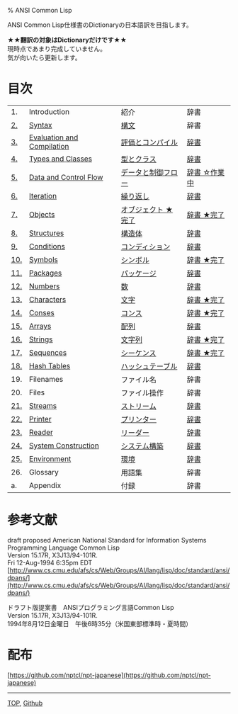 % ANSI Common Lisp

ANSI Common Lisp仕様書のDictionaryの日本語訳を目指します。

**★★翻訳の対象はDictionaryだけです★★**  
現時点であまり完成していません。  
気が向いたら更新します。

# 目次

|    |    |    |    |
|:---|:---|:---|:---|
|1.|Introduction|紹介|辞書|
|[2.](2.html)|[Syntax](2.html)|[構文](2.html)|辞書|
|[3.](3.html)|[Evaluation and Compilation](3.html)|[評価とコンパイル](3.html)|[辞書](3.8.html)|
|[4.](4.html)|[Types and Classes](4.html)|[型とクラス](4.html)|[辞書](4.4.html)|
|[5.](5.html)|[Data and Control Flow](5.html)|[データと制御フロー](5.html)|[辞書 ☆作業中](5.3.html)|
|[6.](6.html)|[Iteration](6.html)|[繰り返し](6.html)|[辞書](6.2.html)|
|[7.](7.html)|[Objects](7.html)|[オブジェクト ★完了](7.html)|[辞書 ★完了](7.7.html)|
|[8.](8.html)|[Structures](8.html)|[構造体](8.html)|[辞書](8.2.html)|
|[9.](9.html)|[Conditions](9.html)|[コンディション](9.html)|[辞書](9.2.html)|
|[10.](10.html)|[Symbols](10.html)|[シンボル](10.html)|[辞書 ★完了](10.2.html)|
|[11.](11.html)|[Packages](11.html)|[パッケージ](11.html)|[辞書](11.2.html)|
|[12.](12.html)|[Numbers](12.html)|[数](12.html)|[辞書](12.html)|
|[13.](13.html)|[Characters](13.html)|[文字](13.html)|[辞書 ★完了](13.2.html)|
|[14.](14.html)|[Conses](14.html)|[コンス](14.html)|[辞書 ★完了](14.2.html)|
|[15.](15.html)|[Arrays](15.html)|[配列](15.html)|[辞書](15.2.html)|
|[16.](16.html)|[Strings](16.html)|[文字列](16.html)|[辞書 ★完了](16.2.html)|
|[17.](17.html)|[Sequences](17.html)|[シーケンス](17.html)|[辞書 ★完了](17.3.html)|
|[18.](18.html)|[Hash Tables](18.html)|[ハッシュテーブル](18.html)|[辞書](18.2.html)|
|19.|Filenames|ファイル名|辞書|
|20.|Files|ファイル操作|辞書|
|[21.](21.html)|[Streams](21.html)|[ストリーム](21.html)|[辞書](21.2.html)|
|[22.](22.html)|[Printer](22.html)|[プリンター](22.html)|[辞書](22.4.html)|
|[23.](23.html)|[Reader](23.html)|[リーダー](23.html)|[辞書](23.2.html)|
|[24.](24.html)|[System Construction](24.html)|[システム構築](24.html)|[辞書](24.2.html)|
|[25.](25.html)|[Environment](25.html)|[環境](25.html)|[辞書](25.2.html)|
|26.|Glossary|用語集|辞書|
|a.|Appendix|付録|辞書|

# 参考文献

draft proposed American National Standard for Information Systems  
Programming Language Common Lisp  
Version 15.17R, X3J13/94-101R.  
Fri 12-Aug-1994 6:35pm EDT  
[http://www.cs.cmu.edu/afs/cs/Web/Groups/AI/lang/lisp/doc/standard/ansi/dpans/](http://www.cs.cmu.edu/afs/cs/Web/Groups/AI/lang/lisp/doc/standard/ansi/dpans/)

ドラフト版提案書　ANSIプログラミング言語Common Lisp  
Version 15.17R, X3J13/94-101R.  
1994年8月12日金曜日　午後6時35分（米国東部標準時・夏時間）

# 配布

[https://github.com/nptcl/npt-japanese](https://github.com/nptcl/npt-japanese)


---
[TOP](index.html),  [Github](https://github.com/nptcl/npt-japanese)

